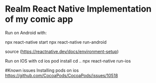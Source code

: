 # Realm React Native Implementation of my comic app

Run on Android with:

npx react-native start
npx react-native run-android

source (https://reactnative.dev/docs/environment-setup)

Run on IOS with
cd ios
pod install
cd ..
npx react-native run-ios

#Known issues
Installing pods on ios https://github.com/CocoaPods/CocoaPods/issues/10518